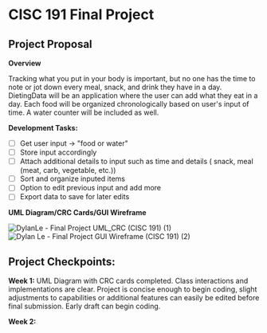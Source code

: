 # CISC 191 Final Project

## Project Proposal

**Overview**

Tracking what you put in your body is important, but no one has the time to note or jot down every meal, snack, and drink they have in a day. DietingData will be an application where the user can add what they eat in a day. Each food will be organized chronologically based on user's input of time. A water counter will be included as well.

**Development Tasks:**

- [ ] Get user input -> "food or water"
- [ ] Store input accordingly
- [ ] Attach additional details to input such as time and details ( snack, meal (meat, carb, vegetable, etc.))
- [ ] Sort and organize inputed items
- [ ] Option to edit previous input and add more
- [ ] Export data to save for later edits

**UML Diagram/CRC Cards/GUI Wireframe**

![DylanLe - Final Project UML_CRC (CISC 191) (1)](https://github.com/ExoticButters15/Dieting-Data/assets/68560708/a71963b4-e920-44d6-90a5-15b8c660225b)
![Dylan Le - Final Project GUI Wireframe (CISC 191) (2)](https://github.com/ExoticButters15/Dieting-Data/assets/68560708/14747f06-58c6-45c3-9a9d-1a96193e654a)


## Project Checkpoints:

**Week 1:**
UML Diagram with CRC cards completed. Class interactions and implementations are clear. Project is concise enough to begin coding, slight adjustments to capabilities or additional features can easily be edited before final submission. Early draft can begin coding.

**Week 2:**
